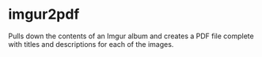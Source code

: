 imgur2pdf
=========

Pulls down the contents of an Imgur album and creates a PDF file complete
with titles and descriptions for each of the images.

